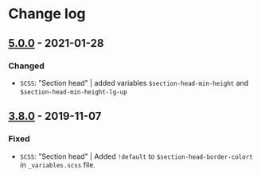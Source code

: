 # Change log

## [5.0.0](https://github.com/cake-hub/lidl-web-bootstrap_theme/tree/v5.0.0) - 2021-01-28

### Changed

* `SCSS`: "Section head" | added variables `$section-head-min-height` and `$section-head-min-height-lg-up`


## [3.8.0](https://www.secrz.de/bitbucket/projects/CAKE/repos/phoenix/browse?at=refs%2Ftags%2Fv3.8.0) - 2019-11-07

### Fixed

* `SCSS`: "Section head" | Added `!default` to `$section-head-border-colort` in `_variables.scss` file.

